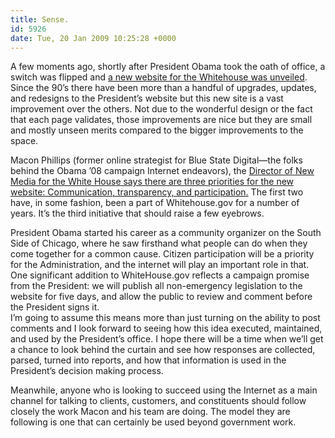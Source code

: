 ```yaml
---
title: Sense.
id: 5926
date: Tue, 20 Jan 2009 10:25:28 +0000
---
```


A few moments ago, shortly after President Obama took the oath of office, a switch was flipped and [a new website for the Whitehouse was unveiled](http://www.whitehouse.gov). Since the 90’s there have been more than a handful of upgrades, updates, and redesigns to the President’s website but this new site is a vast improvement over the others. Not due to the wonderful design or the fact that each page validates, those improvements are nice but they are small and mostly unseen merits compared to the bigger improvements to the space.  

Macon Phillips (former online strategist for Blue State Digital—the folks behind the Obama ’08 campaign Internet endeavors), the [Director of New Media for the White House says there are three priorities for the new website: Communication, transparency, and participation.](http://www.whitehouse.gov/blog/change_has_come_to_whitehouse-gov/) The first two have, in some fashion, been a part of Whitehouse.gov for a number of years. It’s the third initiative that should raise a few eyebrows.



<div class="quote">President Obama started his career as a community organizer on the South Side of Chicago, where he saw firsthand what people can do when they come together for a common cause. Citizen participation will be a priority for the Administration, and the internet will play an important role in that. One significant addition to WhiteHouse.gov reflects a campaign promise from the President: we will publish all non-emergency legislation to the website for five days, and allow the public to review and comment before the President signs it.</div>I’m going to assume this means more than just turning on the ability to post comments and I look forward to seeing how this idea executed, maintained, and used by the President’s office. I hope there will be a time when we’ll get a chance to look behind the curtain and see how responses are collected, parsed, turned into reports, and how that information is used in the President’s decision making process.  

Meanwhile, anyone who is looking to succeed using the Internet as a main channel for talking to clients, customers, and constituents should follow closely the work Macon and his team are doing. The model they are following is one that can certainly be used beyond government work.





